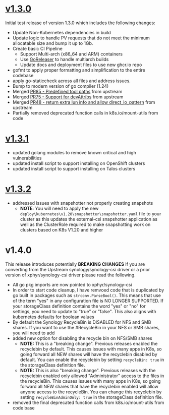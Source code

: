 # [v1.3.0](https://github.com/xphyr/synology-csi/releases/tag/v1.3.0)
Initial test release of version 1.3.0 which includes the following changes:
 - Update Non-Kubernetes dependencies in build
 - Update logic to handle PV requests that do not meet the minimum allocatable size and bump it up to 1Gb.
 - Create basic CI Pipeline
   - Support Multi-arch (x86_64 and ARM) containers
   - Use [GoReleaser](https://goreleaser.com/) to handle multiarch builds
   - Update docs and deployment files to use new ghcr.io repo
 - gofmt to apply proper formatting and simplification to the entire codebase
 - apply go-staticcheck across all files and address issues.
 - Bump to modern version of go compiler (1.24)
 - Merged [PR85 - Predefined tool paths](https://github.com/SynologyOpenSource/synology-csi/pull/85) from upstream
 - Merged [PR75 - Support for devAttribs](https://github.com/SynologyOpenSource/synology-csi/pull/75) from upstream
 - Merged [PR48 - return extra lun info and allow direct_io_pattern](https://github.com/SynologyOpenSource/synology-csi/pull/48) from upstream
 - Partially removed deprecated function calls in k8s.io/mount-utils from code

# [v1.3.1](https://github.com/xphyr/synology-csi/releases/tag/v1.3.1)
- updated golang modules to remove known critical and high vulnerabilities
- updated install script to support installing on OpenShift clusters
- updated install script to support installing on Talos clusters

# [v1.3.2](https://github.com/xphyr/synology-csi/releases/tag/v1.3.2)
- addressed issues with snapshotter not properly creating snapshots
  - **NOTE**: You will need to apply the new `deploy\kubernetes\v1.20\snapshotter\snapshotter.yaml` file to your cluster as this updates the external-csi snapshotter application as well as the ClusterRole required to make snapshotting work on clusters based on K8s V1.20 and higher

# v1.4.0
This release introduces potentially **BREAKING CHANGES** If you are converting from the Upstream synology/synology-csi driver or a prior version of xphyr/synology-csi driver please read the following.
  - All go pkg imports are now pointed to xphyr/synology-csi
  - In order to start code cleanup, I have remvoed code that is duplicated by go built in packages such as `strconv.ParseBool()`. This means that use of the term "yes" in any configuration file is NO LONGER SUPPORTED. If your storageClass definition contains the word "yes" or "no" for settings, you need to update to "true" or "false". This also aligns with kubernetes defaults for boolean values
  - By default the Synology RecycleBin is DISABLED for NFS and SMB shares. If you want to use the #RecycleBin in your NFS or SMB shares, you will need to add
  - added new option for disabling the recycle bin on NFS/SMB shares
    - **NOTE:** This is a "breaking change". Previous releases enabled the recyclebin by default. This causes issues with many apps in K8s, so going forward all NEW shares will have the recyclebin disabled by default. You can enable the recyclebin by setting `recycleBin: true` in the storageClass definition file.
    - **NOTE:** This is also "breaking change". Previous releases with the recyclebin enabled only allowed "Administrator" access to the files in the recycleBin. This causes issues with many apps in K8s, so going forward all NEW shares that have the recyclebin enabled will allow anyone access to the recycleBin. You can change this recyclebin by setting `recycleBinAdminOnly: true` in the storageClass definition file.
  - removed the final deprecated function calls from k8s.io/mount-utils from code base
